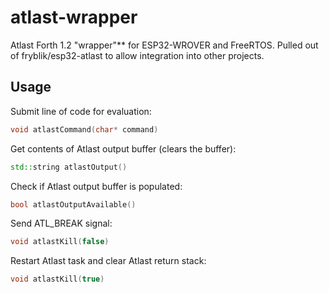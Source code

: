# atlast-wrapper
Atlast Forth 1.2 "wrapper"** for ESP32-WROVER and FreeRTOS. Pulled out of fryblik/esp32-atlast to allow integration into other projects.

## Usage
Submit line of code for evaluation:
```cpp
void atlastCommand(char* command)
```

Get contents of Atlast output buffer (clears the buffer):
```cpp
std::string atlastOutput()
```

Check if Atlast output buffer is populated:
```cpp
bool atlastOutputAvailable()
```

Send ATL_BREAK signal:
```cpp
void atlastKill(false)
```

Restart Atlast task and clear Atlast return stack:
```cpp
void atlastKill(true)
```
